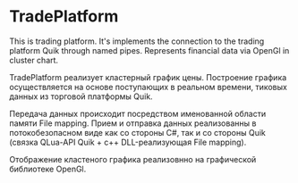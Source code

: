 # TradePlatform
This is trading platform. It's implements the connection to the trading platform Quik through named pipes. Represents financial data via OpenGl in cluster chart.

TradePlatform реализует кластерный график цены. 
Построение графика осуществляется на основе поступающих в реальном времени, тиковых данных из 
торговой платформы Quik. 

Передача данных происходит посредством именованной области памяти File mapping. Прием и отправка данных 
реализованны в потокобезопасном виде как со стороны C#, так и со стороны Quik (связка QLua-API Quik + с++ DLL-реализующая File mapping). 

Отображение кластеного графика реализовнно на графической библиотеке OpenGl.
